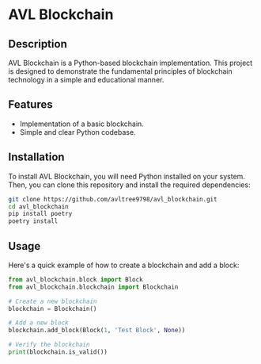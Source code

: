 # AVL Blockchain

## Description
AVL Blockchain is a Python-based blockchain implementation. This project is designed to demonstrate the fundamental principles of blockchain technology in a simple and educational manner.

## Features
- Implementation of a basic blockchain.
- Simple and clear Python codebase.

## Installation
To install AVL Blockchain, you will need Python installed on your system. Then, you can clone this repository and install the required dependencies:

```bash
git clone https://github.com/avltree9798/avl_blockchain.git
cd avl_blockchain
pip install poetry
poetry install
```

## Usage
Here's a quick example of how to create a blockchain and add a block:
```python
from avl_blockchain.block import Block
from avl_blockchain.blockchain import Blockchain

# Create a new blockchain
blockchain = Blockchain()

# Add a new block
blockchain.add_block(Block(1, 'Test Block', None))

# Verify the blockchain
print(blockchain.is_valid())
```
